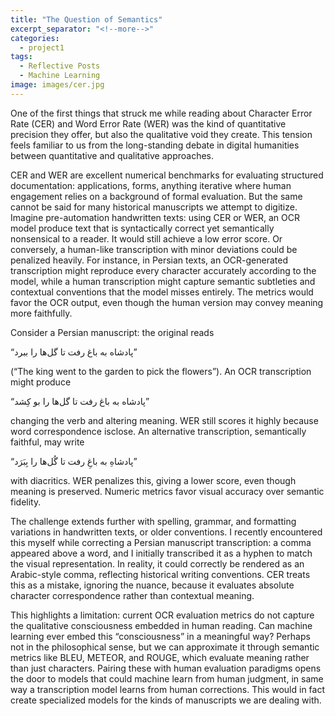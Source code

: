 ```yaml
---
title: "The Question of Semantics"
excerpt_separator: "<!--more-->"
categories:
  - project1
tags:
  - Reflective Posts
  - Machine Learning
image: images/cer.jpg
---
```


<!--more-->

One of the first things that struck me while reading about Character Error Rate (CER) and Word Error Rate (WER) was the kind of quantitative precision they offer, but also the qualitative void they create. This tension feels familiar to us from the long-standing debate in digital humanities between quantitative and qualitative approaches.

CER and WER are excellent numerical benchmarks for evaluating structured documentation: applications, forms, anything iterative where human engagement relies on a background of formal evaluation. But the same cannot be said for many historical manuscripts we attempt to digitize. Imagine pre-automation handwritten texts: using CER or WER, an OCR model produce text that is syntactically correct yet semantically nonsensical to a reader. It would still achieve a low error score. Or conversely, a human-like transcription with minor deviations could be penalized heavily. For instance, in Persian texts, an OCR-generated transcription might reproduce every character accurately according to the model, while a human transcription might capture semantic subtleties and contextual conventions that the model misses entirely. The metrics would favor the OCR output, even though the human version may convey meaning more faithfully.

Consider a Persian manuscript: the original reads 

“پادشاه به باغ رفت تا گل‌ها را ببرد”

(“The king went to the garden to pick the flowers”). An OCR transcription might produce

“پادشاه به باغ رفت تا گل‌ها را بو کِشد”

changing the verb and altering meaning. WER still scores it highly because word correspondence isclose. An alternative transcription, semantically faithful, may write

“پادشاهِ به باغِ رفت تا گُل‌ها را بِبَرَد” 

with diacritics. WER penalizes this, giving a lower score, even though meaning is preserved. Numeric metrics favor visual accuracy over semantic fidelity.

The challenge extends further with spelling, grammar, and formatting variations in handwritten texts, or older conventions. I recently encountered this myself while correcting a Persian manuscript transcription: a comma appeared above a word, and I initially transcribed it as a hyphen to match the visual representation. In reality, it could correctly be rendered as an Arabic-style comma, reflecting historical writing conventions. CER treats this as a mistake, ignoring the nuance, because it evaluates absolute character correspondence rather than contextual meaning.

This highlights a limitation: current OCR evaluation metrics do not capture the qualitative consciousness embedded in human reading. Can machine learning ever embed this “consciousness” in a meaningful way? Perhaps not in the philosophical sense, but we can approximate it through semantic metrics like BLEU, METEOR, and ROUGE, which evaluate meaning rather than just characters. Pairing these with human evaluation paradigms opens the door to models that could machine learn from human judgment, in same way a transcription model learns from human corrections. This would in fact create specialized models for the kinds of manuscripts we are dealing with.

